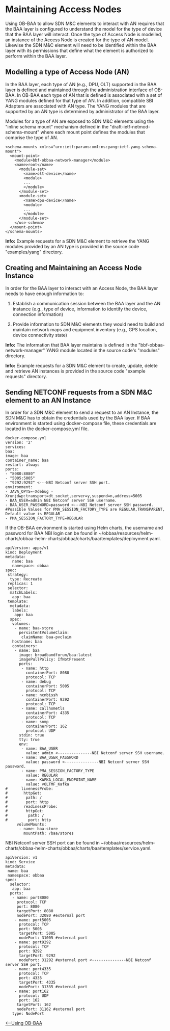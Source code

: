 
<a id="man" />

Maintaining Access Nodes
========================

Using OB-BAA to allow SDN M&C elements to interact with AN requires that
the BAA layer is configured to understand the model for the type of
device that the BAA layer will interact. Once the type of Access Node is
modelled, an instance of the Access Node is created for the type of AN
model. Likewise the SDN M&C element will need to be identified within
the BAA layer with its permissions that define what the element is
authorized to perform within the BAA layer.

Modelling a type of Access Node (AN)
------------------------------------

In the BAA layer, each type of AN (e.g., DPU, OLT) supported in the BAA
layer is defined and maintained through the administration interface of
OB-BAA. In OB-BAA each type of AN that is defined is associated with a
set of YANG modules defined for that type of AN. In addition, compatible
SBI Adapters are associated with AN type. The YANG modules that are
supported by an AN type is determined by administrator of the BAA layer.

Modules for a type of AN are exposed to SDN M&C elements using the
"inline schema mount" mechanism defined in the
"draft-ietf-netmod-schema-mount" where each mount point defines the
modules that comprise the type of AN.

```
<schema-mounts xmlns="urn:ietf:params:xml:ns:yang:ietf-yang-schema-mount">
  <mount-point>
    <module>bbf-obbaa-network-manager</module>
    <name>root</name>
      <module-set>
        <name>olt-device</name>
        <module>
        ...
        </module>
      </module-set>
      <module-set>
        <name>dpu-device</name>
        <module>
        ...
        </module>
      </module-set>
    </use-schema>
  </mount-point>
</schema-mounts>

```

**Info:** Example requests for a SDN M&C element to retrieve the YANG modules
provided by an AN type is provided in the source code \"examples/yang\"
directory.

Creating and Maintaining an Access Node Instance
------------------------------------------------

In order for the BAA layer to interact with an Access Node, the BAA
layer needs to have enough information to:

1.  Establish a communication session between the BAA layer and the AN
    instance (e.g., type of device, information to identify the device,
    connection information)

2.  Provide information to SDN M&C elements they would need to build and
    maintain network maps and equipment inventory (e.g., GPS location,
    device connectivity state)

**Info:** The information that BAA layer maintains is defined in the
\"bbf-obbaa-network-manager\" YANG module located in the source code\'s
"modules" directory.

**Info:** Example requests for a SDN M&C element to create, update, delete and
retrieve AN instances is provided in the source code \"example requests\"
directory.

Sending NETCONF requests from a SDN M&C element to an AN Instance
-----------------------------------------------------------------

In order for a SDN M&C element to send a request to an AN Instance, the
SDN M&C has to obtain the credentials used by the BAA layer. If BAA
environment is started using docker-compose file, these credentials are
located in the docker-compose.yml file.

```
docker-compose.yml
version: '2'
services:
baa:
image: baa
container_name: baa
restart: always
ports:
- "8080:8080"
- "5005:5005"
- "9292:9292" <---NBI Netconf server SSH port.
environment:
- JAVA_OPTS=-Xdebug -Xrunjdwp:transport=dt_socket,server=y,suspend=n,address=5005
- BAA_USER=admin NBI Netconf server SSH username.
- BAA_USER_PASSWORD=password <---NBI Netconf server SSH password.
#Possible Values for PMA_SESSION_FACTORY_TYPE are REGULAR,TRANSPARENT, Default value is REGULAR
- PMA_SESSION_FACTORY_TYPE=REGULAR
```

If the OB-BAA environment is started using Helm charts, the username and
password for BAA NBI login can be found in  ~/obbaa/resources/helm-charts/obbaa-helm-charts/obbaa/charts/baa/templates/deployment.yaml.

```
apiVersion: apps/v1
kind: Deployment
metadata:
   name: baa
   namespace: obbaa
spec:
 strategy:
  type: Recreate
 replicas: 1
 selector:
  matchLabels:
   app: baa
 template:
  metadata:
   labels:
    app: baa
  spec:
   volumes:
    - name: baa-store
      persistentVolumeClaim:
       claimName: baa-pvclaim
   hostname: baa
   containers:
    - name: baa
      image: broadbandforum/baa:latest
      imagePullPolicy: IfNotPresent
      ports:
       - name: http
         containerPort: 8080
         protocol: TCP
       - name: debug
         containerPort: 5005
         protocol: TCP
       - name: ncnbissh
         containerPort: 9292
         protocol: TCP
       - name: callhometls
         containerPort: 4335
         protocol: TCP
       - name: snmp
         containerPort: 162
         protocol: UDP
      stdin: true
      tty: true
      env:
       - name: BAA_USER
         value: admin <---------------NBI Netconf server SSH username.
       - name: BAA_USER_PASSWORD
         value: password <---------------NBI Netconf server SSH password.
       - name: PMA_SESSION_FACTORY_TYPE
         value: REGULAR
       - name: KAFKA_LOCAL_ENDPOINT_NAME
         value: vOLTMF_Kafka
#      livenessProbe:
#       httpGet:
#        path: /
#        port: http
#       readinessProbe:
#        httpGet:
#         path: /
#         port: http
     volumeMounts:
      - name: baa-store
        mountPath: /baa/stores
```

NBI Netconf server SSH port can be found in ~/obbaa/resources/helm-charts/obbaa-helm-charts/obbaa/charts/baa/templates/service.yaml.

```
apiVersion: v1
kind: Service
metadata:
 name: baa
 namespace: obbaa
spec:
  selector:
   app: baa
  ports:
   - name: port8080
     protocol: TCP
     port: 8080
     targetPort: 8080
     nodePort: 32080 #external port
    - name: port5005
      protocol: TCP
      port: 5005
      targetPort: 5005
      nodePort: 31005 #external port
    - name: port9292
      protocol: TCP
      port: 9292
      targetPort: 9292
      nodePort: 31292 #external port <---------------NBI Netconf server SSH port.
    - name: port4335
      protocol: TCP
      port: 4335
      targetPort: 4335
      nodePort: 31335 #external port
    - name: port162
      protocol: UDP
      port: 162
     targetPort: 162
     nodePort: 31162 #external port
   type: NodePort
```

[<--Using OB-BAA](../index.md#using)
